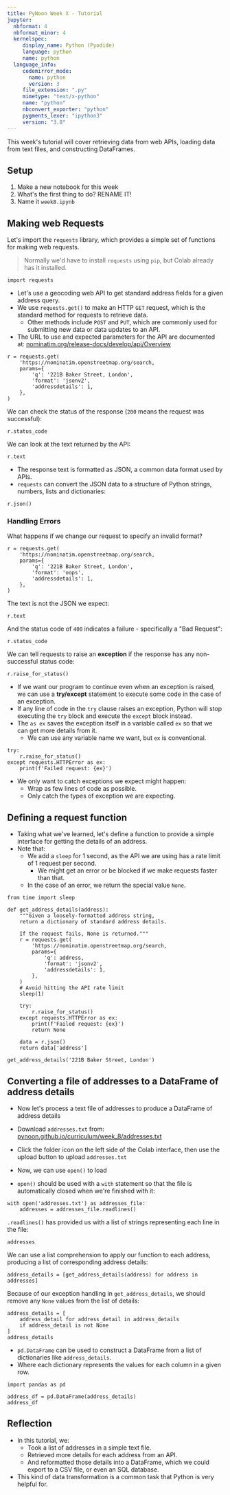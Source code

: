 ```yaml
---
title: PyNoon Week X - Tutorial
jupyter:
  nbformat: 4
  nbformat_minor: 4
  kernelspec:
     display_name: Python (Pyodide)
     language: python
     name: python
  language_info:
     codemirror_mode:
       name: python
       version: 3
     file_extension: ".py"
     mimetype: "text/x-python"
     name: "python"
     nbconvert_exporter: "python"
     pygments_lexer: "ipython3"
     version: "3.8"
---
```


This week's tutorial will cover retrieving data from web APIs, loading
data from text files, and constructing DataFrames.

## Setup

1. Make a new notebook for this week
2. What's the first thing to do? RENAME IT!
3. Name it `week8.ipynb`

## Making web Requests

Let's import the `requests` library, which provides a simple set of
functions for making web requests.

> Normally we'd have to install `requests` using `pip`, but Colab
> already has it installed.

```code
import requests
```

* Let's use a geocoding web API to get standard address fields for a
  given address query.
* We use `requests.get()` to make an HTTP `GET` request, which is the
  standard method for requests to retrieve data.
  * Other methods include `POST` and `PUT`, which are commonly used
    for submitting new data or data updates to an API.
* The URL to use and expected parameters for the API are documented
  at: [nominatim.org/release-docs/develop/api/Overview](https://nominatim.org/release-docs/develop/api/Overview/)

```code
r = requests.get(
    'https://nominatim.openstreetmap.org/search,
    params={
        'q': '221B Baker Street, London',
        'format': 'jsonv2',
        'addressdetails': 1,
    },
)
```

We can check the status of the response (`200` means the request was
successful):

```code
r.status_code
```

We can look at the text returned by the API:

```code
r.text
```

* The response text is formatted as JSON, a common data format used by
  APIs.
* `requests` can convert the JSON data to a structure of Python
  strings, numbers, lists and dictionaries:

```code
r.json()
```

### Handling Errors

What happens if we change our request to specify an invalid format?

```code
r = requests.get(
    'https://nominatim.openstreetmap.org/search,
    params={
        'q': '221B Baker Street, London',
        'format': 'oops',
        'addressdetails': 1,
    },
)
```

The text is not the JSON we expect:

```code
r.text
```

And the status code of `400` indicates a failure - specifically a "Bad
Request":

```code
r.status_code
```

We can tell requests to raise an **exception** if the response has any
non-successful status code:

```code
r.raise_for_status()
```

* If we want our program to continue even when an exception is raised,
  we can use a **try/except** statement to execute some code in the
  case of an exception.
* If any line of code in the `try` clause raises an exception, Python
  will stop executing the `try` block and execute the `except` block
  instead.
* The `as ex` saves the exception itself in a variable called `ex` so
  that we can get more details from it.
  * We can use any variable name we want, but `ex` is conventional.

```code
try:
    r.raise_for_status()
except requests.HTTPError as ex:
    print(f'Failed request: {ex}')
```

* We only want to catch exceptions we expect might happen:
  * Wrap as few lines of code as possible.
  * Only catch the types of exception we are expecting.

## Defining a request function

* Taking what we've learned, let's define a function to provide a
  simple interface for getting the details of an address.
* Note that:
  * We add a `sleep` for 1 second, as the API we are using has
    a rate limit of 1 request per second.
    * We might get an error or be blocked if we make requests faster
      than that.
  * In the case of an error, we return the special value `None`.

```code
from time import sleep

def get_address_details(address):
    """Given a loosely-formatted address string,
    return a dictionary of standard address details.

    If the request fails, None is returned."""
    r = requests.get(
        'https://nominatim.openstreetmap.org/search,
        params={
            'q': address,
            'format': 'jsonv2',
            'addressdetails': 1,
        },
    )
    # Avoid hitting the API rate limit
    sleep(1)

    try:
        r.raise_for_status()
    except requests.HTTPError as ex:
        print(f'Failed request: {ex}')
        return None

    data = r.json()
    return data['address']

get_address_details('221B Baker Street, London')
```

## Converting a file of addresses to a DataFrame of address details

* Now let's process a text file of addresses to produce a DataFrame of
  address details
* Download `addresses.txt` from:
  [pynoon.github.io/curriculum/week_8/addresses.txt](https://pynoon.github.io/curriculum/week_8/addresses.txt)
* Click the folder icon on the left side of the Colab interface, then
  use the upload button to upload `addresses.txt`

* Now, we can use `open()` to load
* `open()` should be used with a `with` statement so that the file is
  automatically closed when we're finished with it:

```code
with open('addresses.txt') as addresses_file:
    addresses = addresses_file.readlines()
```

`.readlines()` has provided us with a list of strings representing
each line in the file:

```code
addresses
```

We can use a list comprehension to apply our function to each address,
producing a list of corresponding address details:

```code
address_details = [get_address_details(address) for address in addresses]
```

Because of our exception handling in `get_address_details`, we should
remove any `None` values from the list of details:

```code
address_details = [
    address_detail for address_detail in address_details
    if address_detail is not None
]
address_details
```

* `pd.DataFrame` can be used to construct a DataFrame from a list of
  dictionaries like `address_details`.
* Where each dictionary represents the values for each column in a
  given row.

```code
import pandas as pd

address_df = pd.DataFrame(address_details)
address_df
```

## Reflection

* In this tutorial, we:
  * Took a list of addresses in a simple text file.
  * Retrieved more details for each address from an API.
  * And reformatted those details into a DataFrame, which we could
    export to a CSV file, or even an SQL database.
* This kind of data transformation is a common task that Python is
  very helpful for.
